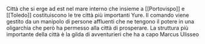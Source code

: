 Città che si erge ad est nel mare interno che insieme a [[Portovispo]] e [[Toledo]] costituiscono le tre città più importanti Yure.
Il comando viene gestito da un manipolo di persone affluenti che ne tengono il potere in una oligarchia che però ha permesso alla città di prosperare.
La struttura più importante della città è la gilda di avventurieri che ha a capo Marcus Ulisseo 